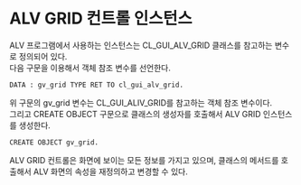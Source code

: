 # ALV GRID 컨트롤 인스턴스
ALV 프로그램에서 사용하는 인스턴스는 CL_GUI_ALV_GRID 클래스를 참고하는 변수로 정의되어 있다. <br>
다음 구문을 이용해서 객체 참조 변수를 선언한다.<br>
```ABAP
DATA : gv_grid TYPE RET TO cl_gui_alv_grid.
```
위 구문의 gv_grid 변수는 CL_GUI_ALIV_GRID를 참고하는 객체 참조 변수이다.<br>
그리고 CREATE OBJECT 구문으로 클래스의 생성자를 호출해서 ALV GRID 인스턴스를 생성한다.<br>
```ABAP
CREATE OBJECT gv_grid.
```
ALV GRID 컨트롤은 화면에 보이는 모든 정보를 가지고 있으며, 클래스의 메서드를 호출해서 ALV 화면의 속성을 재정의하고 변경할 수 있다.